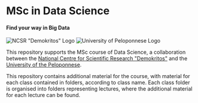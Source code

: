 # MSc in Data Science
#### Find your way in Big Data

[logo-ncsr]: http://msc-data-science.iit.demokritos.gr/sites/default/files/ncsr_en_h42.png
[logo-uop]: http://msc-data-science.iit.demokritos.gr/sites/default/files/uop-en-h42.png
![NCSR "Demokritos" Logo][logo-ncsr] ![University of Peloponnese Logo][logo-uop]

This repository supports the MSc course of Data Science, a collaboration between the [National Centre for Scientific Research "Demokritos"](http://www.demokritos.gr/) and the [University of the Peloponnese](https://www.uop.gr/).

This repository contains additional material for the course, with material for each class contained in folders, according to class name. Each class folder is organised into folders representing lectures, where the additional material for each lecture can be found.
